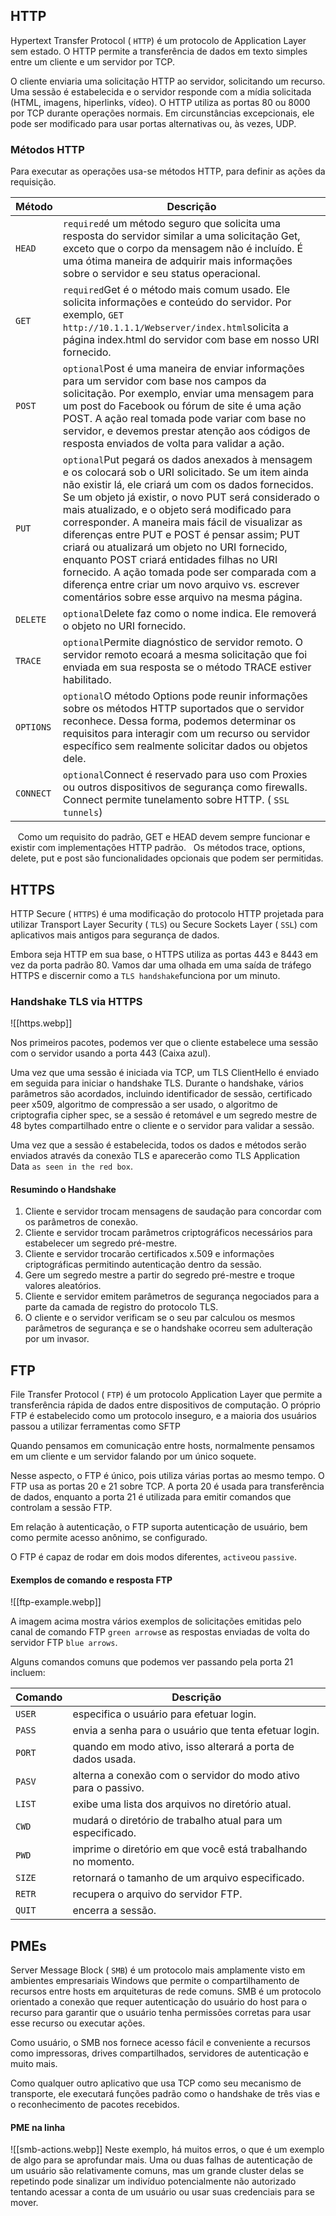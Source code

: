 ## HTTP
Hypertext Transfer Protocol ( `HTTP`) é um protocolo de Application Layer sem estado. O HTTP permite a transferência de dados em texto simples entre um cliente e um servidor por TCP.

O cliente enviaria uma solicitação HTTP ao servidor, solicitando um recurso. Uma sessão é estabelecida e o servidor responde com a mídia solicitada (HTML, imagens, hiperlinks, vídeo). O HTTP utiliza as portas 80 ou 8000 por TCP durante operações normais. Em circunstâncias excepcionais, ele pode ser modificado para usar portas alternativas ou, às vezes, UDP.

### Métodos HTTP
Para executar as operações usa-se métodos HTTP, para definir as ações da requisição.

|**Método**|**Descrição**|
|---|---|
|`HEAD`|`required`é um método seguro que solicita uma resposta do servidor similar a uma solicitação Get, exceto que o corpo da mensagem não é incluído. É uma ótima maneira de adquirir mais informações sobre o servidor e seu status operacional.|
|`GET`|`required`Get é o método mais comum usado. Ele solicita informações e conteúdo do servidor. Por exemplo, `GET http://10.1.1.1/Webserver/index.html`solicita a página index.html do servidor com base em nosso URI fornecido.|
|`POST`|`optional`Post é uma maneira de enviar informações para um servidor com base nos campos da solicitação. Por exemplo, enviar uma mensagem para um post do Facebook ou fórum de site é uma ação POST. A ação real tomada pode variar com base no servidor, e devemos prestar atenção aos códigos de resposta enviados de volta para validar a ação.|
|`PUT`|`optional`Put pegará os dados anexados à mensagem e os colocará sob o URI solicitado. Se um item ainda não existir lá, ele criará um com os dados fornecidos. Se um objeto já existir, o novo PUT será considerado o mais atualizado, e o objeto será modificado para corresponder. A maneira mais fácil de visualizar as diferenças entre PUT e POST é pensar assim; PUT criará ou atualizará um objeto no URI fornecido, enquanto POST criará entidades filhas no URI fornecido. A ação tomada pode ser comparada com a diferença entre criar um novo arquivo vs. escrever comentários sobre esse arquivo na mesma página.|
|`DELETE`|`optional`Delete faz como o nome indica. Ele removerá o objeto no URI fornecido.|
|`TRACE`|`optional`Permite diagnóstico de servidor remoto. O servidor remoto ecoará a mesma solicitação que foi enviada em sua resposta se o método TRACE estiver habilitado.|
|`OPTIONS`|`optional`O método Options pode reunir informações sobre os métodos HTTP suportados que o servidor reconhece. Dessa forma, podemos determinar os requisitos para interagir com um recurso ou servidor específico sem realmente solicitar dados ou objetos dele.|
|`CONNECT`|`optional`Connect é reservado para uso com Proxies ou outros dispositivos de segurança como firewalls. Connect permite tunelamento sobre HTTP. ( `SSL tunnels`)|
 
 Como um requisito do padrão, GET e HEAD devem sempre funcionar e existir com implementações HTTP padrão.
 
Os métodos trace, options, delete, put e post são funcionalidades opcionais que podem ser permitidas.

## HTTPS
HTTP Secure ( `HTTPS`) é uma modificação do protocolo HTTP projetada para utilizar Transport Layer Security ( `TLS`) ou Secure Sockets Layer ( `SSL`) com aplicativos mais antigos para segurança de dados.

Embora seja HTTP em sua base, o HTTPS utiliza as portas 443 e 8443 em vez da porta padrão 80. Vamos dar uma olhada em uma saída de tráfego HTTPS e discernir como a `TLS handshake`funciona por um minuto.

### Handshake TLS via HTTPS

![[https.webp]]

Nos primeiros pacotes, podemos ver que o cliente estabelece uma sessão com o servidor usando a porta 443 (Caixa azul).

Uma vez que uma sessão é iniciada via TCP, um TLS ClientHello é enviado em seguida para iniciar o handshake TLS.
Durante o handshake, vários parâmetros são acordados, incluindo identificador de sessão, certificado peer x509, algoritmo de compressão a ser usado, o algoritmo de criptografia cipher spec, se a sessão é retomável e um segredo mestre de 48 bytes compartilhado entre o cliente e o servidor para validar a sessão.

Uma vez que a sessão é estabelecida, todos os dados e métodos serão enviados através da conexão TLS e aparecerão como TLS Application Data `as seen in the red box`.

#### Resumindo o Handshake
1. Cliente e servidor trocam mensagens de saudação para concordar com os parâmetros de conexão.
2. Cliente e servidor trocam parâmetros criptográficos necessários para estabelecer um segredo pré-mestre.
3. Cliente e servidor trocarão certificados x.509 e informações criptográficas permitindo autenticação dentro da sessão.
4. Gere um segredo mestre a partir do segredo pré-mestre e troque valores aleatórios.
5. Cliente e servidor emitem parâmetros de segurança negociados para a parte da camada de registro do protocolo TLS.
6. O cliente e o servidor verificam se o seu par calculou os mesmos parâmetros de segurança e se o handshake ocorreu sem adulteração por um invasor.

## FTP

File Transfer Protocol ( `FTP`) é um protocolo Application Layer que permite a transferência rápida de dados entre dispositivos de computação. O próprio FTP é estabelecido como um protocolo inseguro, e a maioria dos usuários passou a utilizar ferramentas como SFTP

Quando pensamos em comunicação entre hosts, normalmente pensamos em um cliente e um servidor falando por um único soquete.

Nesse aspecto, o FTP é único, pois utiliza várias portas ao mesmo tempo. O FTP usa as portas 20 e 21 sobre TCP. A porta 20 é usada para transferência de dados, enquanto a porta 21 é utilizada para emitir comandos que controlam a sessão FTP.

Em relação à autenticação, o FTP suporta autenticação de usuário, bem como permite acesso anônimo, se configurado.

O FTP é capaz de rodar em dois modos diferentes, `active`ou `passive`.

#### Exemplos de comando e resposta FTP
![[ftp-example.webp]]

A imagem acima mostra vários exemplos de solicitações emitidas pelo canal de comando FTP `green arrows`e as respostas enviadas de volta do servidor FTP `blue arrows`.

Alguns comandos comuns que podemos ver passando pela porta 21 incluem:

| **Comando** | **Descrição**                                                  |
| ----------- | -------------------------------------------------------------- |
| `USER`      | especifica o usuário para efetuar login.                       |
| `PASS`      | envia a senha para o usuário que tenta efetuar login.          |
| `PORT`      | quando em modo ativo, isso alterará a porta de dados usada.    |
| `PASV`      | alterna a conexão com o servidor do modo ativo para o passivo. |
| `LIST`      | exibe uma lista dos arquivos no diretório atual.               |
| `CWD`       | mudará o diretório de trabalho atual para um especificado.     |
| `PWD`       | imprime o diretório em que você está trabalhando no momento.   |
| `SIZE`      | retornará o tamanho de um arquivo especificado.                |
| `RETR`      | recupera o arquivo do servidor FTP.                            |
| `QUIT`      | encerra a sessão.                                              |

## PMEs
Server Message Block ( `SMB`) é um protocolo mais amplamente visto em ambientes empresariais Windows que permite o compartilhamento de recursos entre hosts em arquiteturas de rede comuns. SMB é um protocolo orientado a conexão que requer autenticação do usuário do host para o recurso para garantir que o usuário tenha permissões corretas para usar esse recurso ou executar ações.

Como usuário, o SMB nos fornece acesso fácil e conveniente a recursos como impressoras, drives compartilhados, servidores de autenticação e muito mais.

Como qualquer outro aplicativo que usa TCP como seu mecanismo de transporte, ele executará funções padrão como o handshake de três vias e o reconhecimento de pacotes recebidos.

#### PME na linha
![[smb-actions.webp]]
Neste exemplo, há muitos erros, o que é um exemplo de algo para se aprofundar mais. Uma ou duas falhas de autenticação de um usuário são relativamente comuns, mas um grande cluster delas se repetindo pode sinalizar um indivíduo potencialmente não autorizado tentando acessar a conta de um usuário ou usar suas credenciais para se mover.







































